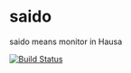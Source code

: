 # saido
saido means monitor in Hausa


[![Build Status](https://github.com/bisoncorps/saido/workflows/Test/badge.svg)](https://github.com/bisoncorps/saido/actions)
